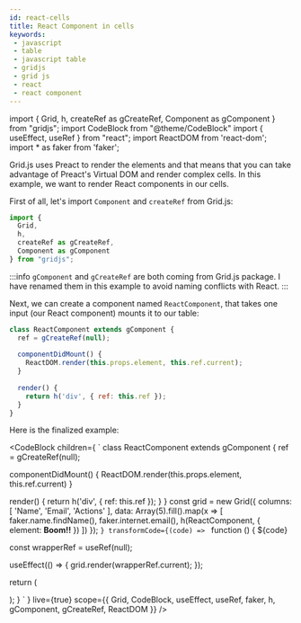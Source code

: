```yaml
---
id: react-cells
title: React Component in cells
keywords:
 - javascript
 - table
 - javascript table
 - gridjs
 - grid js
 - react
 - react component
---
```


import { Grid, h, createRef as gCreateRef, Component as gComponent } from "gridjs";
import CodeBlock from "@theme/CodeBlock"
import { useEffect, useRef } from "react";
import ReactDOM from 'react-dom';
import * as faker from 'faker';

Grid.js uses Preact to render the elements and that means that you can take advantage of Preact's Virtual DOM and render
complex cells. In this example, we want to render React components in our cells.

First of all, let's import `Component` and `createRef` from Grid.js:
```js
import { 
  Grid,
  h,
  createRef as gCreateRef,
  Component as gComponent 
} from "gridjs";
```

:::info
`gComponent` and `gCreateRef` are both coming from Grid.js package. 
I have renamed them in this example to avoid naming conflicts with React. 
:::

Next, we can create a component named `ReactComponent`, that takes one input (our React component) mounts it to our table:

```js
class ReactComponent extends gComponent {
  ref = gCreateRef(null);
  
  componentDidMount() {
    ReactDOM.render(this.props.element, this.ref.current);
  }
  
  render() {
    return h('div', { ref: this.ref });
  }
}
```

Here is the finalized example:

<CodeBlock children={
`
class ReactComponent extends gComponent {
  ref = gCreateRef(null);
  
  componentDidMount() {
    ReactDOM.render(this.props.element, this.ref.current)
  }
  
  render() {
    return h('div', { ref: this.ref });
  }
}
const grid = new Grid({
  columns: [
    'Name',
    'Email',
    'Actions'
  ],
  data: Array(5).fill().map(x => [
    faker.name.findName(),
    faker.internet.email(),
    h(ReactComponent, { element: <b>Boom!!</b> })
  ])
});
`
}
 transformCode={(code) => 
`
function () {
  ${code}
 
  const wrapperRef = useRef(null);
   
  useEffect(() => {
    grid.render(wrapperRef.current);
  });
  
  return (
    <div ref={wrapperRef} />
  );
}
`
} live={true} scope={{ 
  Grid,
  CodeBlock,
  useEffect,
  useRef,
  faker, 
  h,
  gComponent,
  gCreateRef,
  ReactDOM 
}} />
